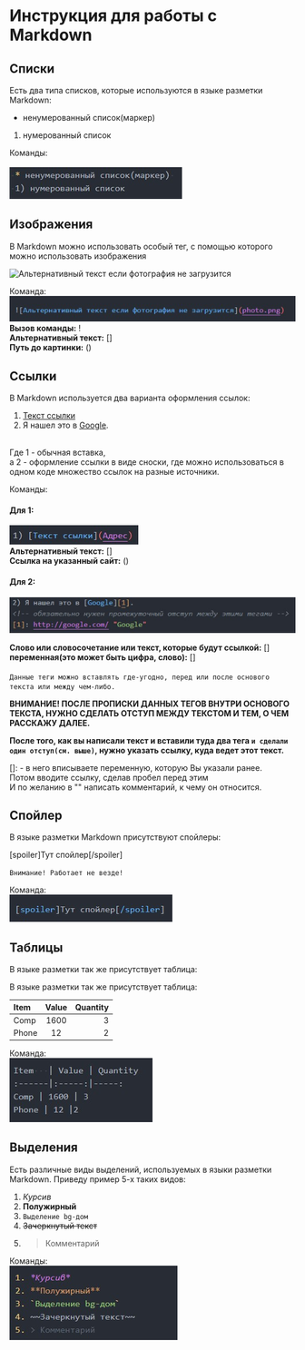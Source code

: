 # Инструкция для работы с Markdown

## Списки
 Есть два типа списков, которые используются в языке разметки Markdown:

 * ненумерованный список(маркер) 
 1) нумерованный список

 Команды: <br><br>
 ![тег лист](tegList.jpg)
## Изображения
В Markdown можно использовать особый тег, с помощью которого можно использовать изображения

![Альтернативный текст если фотография не загрузится](photo.png)

Команда: <br>
![тег фото](tegPhoto.jpg) <br>
**Вызов команды:** !<br>
**Альтернативный текст:** []<br>
**Путь до картинки:** ()
## Ссылки
В Markdown используется два варианта оформления ссылок:

1) [Текст ссылки](Адрес)
2) Я нашел это в [Google][1].
<!-- обязательно нужен промежуточный отступ между этими тегами -->
[1]: http://google.com/ "Google"
 
<br> Где 1 - обычная вставка,<br>
а 2 - оформление ссылки в виде сноски, где можно использоваться в одном коде множество ссылок на разные источники.

Команды: <br>
#### Для 1: <br>
![тег ссылки1](tegAdress1.jpg) <br>
**Альтернативный текст:** [] <br>
**Ссылка на указанный сайт:** () 

#### Для 2: <br>
![картинка пример](tegAdresss.jpg)

**Слово или словосочетание или текст, которые будут ссылкой:** [] <br>
**переменная(это может быть цифра, слово):** [] <br><br>
`Данные теги можно вставлять где-угодно, перед или после основого текста или между чем-либо.`

**ВНИМАНИЕ! ПОСЛЕ ПРОПИСКИ ДАННЫХ ТЕГОВ ВНУТРИ ОСНОВОГО ТЕКСТА, НУЖНО СДЕЛАТЬ ОТСТУП МЕЖДУ ТЕКСТОМ И ТЕМ, О ЧЕМ РАССКАЖУ ДАЛЕЕ.**

**После того, как вы написали текст и вставили туда два тега `и сделали один отступ(см. выше)`, нужно указать ссылку, куда ведет этот текст.**

[]: - в него вписываете переменную, которую Вы указали ранее.<br>
Потом вводите ссылку, сделав пробел перед этим <br>
И по желанию в "" написать комментарий, к чему он относится.

## Спойлер
В языке разметки Markdown присутствуют спойлеры:

[spoiler]Тут спойлер[/spoiler]

`Внимание! Работает не везде!`

Команда: <br>
![тег спойлер](tegSpoiler.jpg)
## Таблицы
В языке разметки так же присутствует таблица:

В языке разметки так же присутствует таблица:

Item   | Value | Quantity
:------|:-----:|-----:
Comp | 1600 | 3
Phone | 12 |2

Команда: <br>
![тег таблица](tegTable.jpg)
## Выделения 

Есть различные виды выделений, используемых в языки разметки Markdown. Приведу пример 5-х таких видов: 

1. *Курсив*
2. **Полужирный**
3. `Выделение bg-дом`
4. ~~Зачеркнутый текст~~
5. > Комментарий

Команды: <br>
![тег выделения](tegHighlighting.jpg)